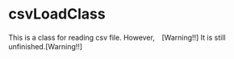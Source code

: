 # csvLoadClass
This is a class for reading csv file. However,　[Warning!!] It is still unfinished.[Warning!!]
